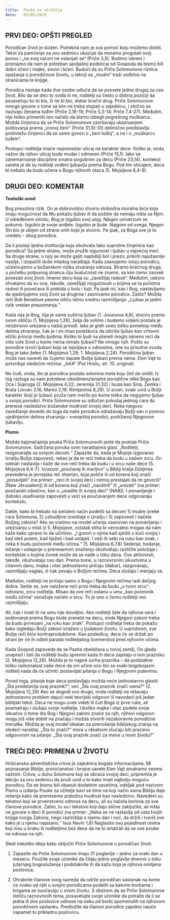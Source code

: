 ```yaml
---
title:  Pouka za učitelje
date:   03/05/2019
---
```


## PRVI DEO: OPŠTI PREGLED

Porodičan život je složen. Potrebna nam je sva pomoć koju možemo dobiti. Tekst za pamćenje za ovu sedmicu ukazuje da moramo progutati svoj ponos i „na svoj razum ne oslanjati se“ (Priče 3,5). Budimo iskreni i priznajmo da nam je potreban spoljašnji podsticaj od Gospoda da bismo bili dobri očevi i majke, sinovi i kćeri. Budući da su Priče Solomunove riznica opažanja o porodičnom životu, u lekciji se „mudro“ traži vođstvo na stranicama te knjige.

Porodica nastaje kada dve osobe odluče da se posvete jedna drugoj za ceo život. Bilo da se deci to sviđa ili ne, roditelji su često u dobroj poziciji da posavetuju ko bi bio, ili ne bi bio, dobar bračni drug. Priče Solomunove mnogo govore o tome sa kim ne treba stupati u zajednicu, i obično se nazivaju ženama tuđim (Priče 2,16-19; Priče 5,3-14; Priče 7,4-27). Međutim, nije teško primeniti isto načelo da bismo izbegli pogrešnog muškarca. Možda činjenica da se Priče Solomunove završavaju ukazivanjem poštovanja prema „vrsnoj ženi“ (Priče 31,10-31) delimično predstavlja protivtežu činjenici da se samo govori o „ženi tuđoj“, a ne i o „muškarcu tuđem“.

Postupci roditelja imaće neposredan uticaj na karakter dece. Koliko je, onda, važno da njihov uticaj bude mudar i odmeren (Priče 15,1). Iako se zanemarivanje discipline smatra pogubnim za decu (Priče 23,14), kontekst zaveta je da su roditelji vođeni ljubavlju prema Bogu. Pod tim uticajem, deca bi trebalo da budu učena o Bogu njihovih otaca (5. Mojsijeva 6,4-9).

## DRUGI DEO: KOMENTAR

**Teološki uvod**

Bog preuzima rizik. On je dobrovoljno stvorio slobodna moralna bića koja imaju mogućnost da Mu pokažu ljubav ili da požele da nemaju ništa sa Njim. U određenom smislu, Bog je izgubio svoj ulog. Njegov univerzum se pobunio. Izgubio je svoje anđele. Izgubio je ljude. Najgore od svega, Njegov Sin bio je ubijen od strane onih koje je stvorio. Pa ipak, za Boga sve je to vredelo – zbog porodice.

Da li postoji ijedna institucija koja obuhvata tako suprotne činjenice kao porodica? Sa jedne strane, može pružiti sigurnost i ljubav u najvećoj meri. Sa druge strane, u njoj se može gajiti najdublji bol i prezir, prikriti najužasnije nasilje, i izopačiti duše mladog naraštaja. Kada zasnujemo svoju porodicu, učestvujemo u božanskom riziku stvaranja odnosa. Biramo bračnog druga, u početku potpunog stranca čiju budućnost ne znamo, sa kim ćemo zauvek povezati svoj život. Imamo decu koja su „zavežljaj radosti“. Međutim, uskoro shvatamo da su ona, takođe, zavežljaji mogućnosti u kojima se ta početna radost ili povećava ili prekida u bolu i tuzi. Pa ipak mi, kao i Bog, nastavljamo da sjedinjujemo svoj život sa drugima i zasnivamo porodice. Zašto? Možda reči Bob Benetove pesme ističu istinu vrednu razmišljanja: „Ljubav je jedini rizik vredan preuzimanja.“

Kada nas je Bog, čija je sama suština ljubav (1. Jovanova 4,8), stvorio prema svom obličju (1. Mojsijeva 1,26), želja da volimo i budemo voljeni postala je neizbrisivo urezana u našoj prirodi. Iako je greh uneo toliku pometnju među delima stvaranja, čak je i on imao poteškoća da izbriše ljubav kao vrhovni etički princip među ljudima. Koliko bi ljudi na planeti moglo iskreno reći da više vole život u kome nema nimalo ljubavi? Ne mnogo njih. Pošto su porodice izvori ljubavi koja se ispoljava u odnosima, one su prisutne svuda. Bog je tako želeo (1. Mojsijeva 1,28; 1. Mojsijeva 2,24). Porodična ljubav može nas navesti da čujemo šapate Božje ljubavi prema nama. Elen Vajt to potvrđuje sledećim rečima: „AAA“ (Put Hristu, str. 10. original)

Ne čudi, onda, što je porodica postala sotonina meta koju želi da uništi. Iz tog razloga su  nam potrebne višedimenzionalne porodične slike Boga kao Oca i Supruga (2. Mojsijeva 4,22; Jeremija 31,32) i Isusa kao Sina, Ženika i Brata (Jovan 3,16; Marko 2,19; Rimljanima 8,29). U stvari, svaki uvid u Božji karakter (koji je ljubav) pruža nam merilo po kome treba da negujemo ljubav u svojoj porodici. Priče Solomunove su odlučan pokušaj jednog cara da prenese nasledstvo božanske mudrosti svojoj deci. Neka njegovo zaveštanje dovede do toga da naše porodice odražavaju Božji san o ponovo ujedinjenim delima stvaranja – sveopštoj porodici, podržanoj Njegovom ljubavlju.

**Pismo**

Možda najznačajnija pouka Priča Solomunovih jeste da postoje Priče Solomunove. Sadržana poruka svim naraštajima glasi: „Roditelji, razgovarajte sa svojom decom.“ Zapazite da, kada je Mojsije izgovarao Izrailju Božje zapovesti, rekao je da te reči treba da budu u našem srcu. On odmah nastavlja i kaže da ove reči treba da budu i u srcu naše dece (5. Mojsijeva 6,4-7). Izrazom „poučavaj ih marljivo“ u Bibliji kralja Džejmsa prevedena je jevrejska reč shaman, koja potiče ili od korena koji znači „ponavljati“ (na primer: „reci ih svojoj deci i nemoj prestajati da im govoriš“ [New Jerusalem]) ili od korena koji znači „naoštriti“ ili „urezati“ (na primer: poučavati odsečno, kao u „usadite ih svojoj deci“ [NAB]). I ponavljanje i duboko usađivanje zapovesti u vezi sa poučavanjem dece odgovaraju kontekstu.

Dakle, kako bi trebalo na smisleni način podeliti sa decom 1) mudre izreke cara Solomuna, 2) uzbudljive izveštaje o Izrailju i 3) zapovesti i načela Božjeg zakona? Ako se vratimo na model učenja zasnovan na ponavljanju i urezivanju u misli iz 5. Mojsijeve, ostatak stiha bi verovatno mogao da nam kaže kako upravo to da učinimo. „I govori o njima kad sjediš u kući svojoj i kad ideš putem, kad liježeš i kad ustaješ. I veži ih sebi na ruku kao znak, i neka ti budu počeonik među očima.“ (5. Mojsijeva 6,7.8) Sedenje, hodanje, ležanje i ustajanje u prenesenom značenju obuhvataju različite položaje i kontekste u kojima čovek može da se nađe u toku dana. Ove aktivnosti, takođe, obuhvataju ceo dan. Prema tome, u raznovrsnim iskustvima u čitavom danu, majka i otac jednostavno pričaju (dabar), razgovaraju, razmišljaju naglas, ili čak pevaju o Božjim rečima. Deca slušaju i menjaju se.

Međutim, roditelji ne pričaju samo o Bogu i Njegovim rečima radi dečjeg dobra. Setite se, sve naložene reči prvo treba da budu „u tvom srcu“: odnosno, srcu roditelja. Misao da ove reči ostanu u umu „kao počeonik među očima“ osnažuje načelo o srcu. To je ono o čemu roditelji već razmišljaju.

Ali, čak i imati ih na umu nije dovoljno. Ako roditelji žele da njihova vera i poštovanje prema Bogu bude preneto na decu, onda Njegovi zakoni treba da budu privezani „na ruku kao znak“. Postupci roditelja treba da pokažu kako izgledaju Božji zakoni izraženi u ljudskom životu. U suprotnom, sve Božje reči biće kontraproduktivne. Kao posledica, deca će se držati po strani jer će ih odbiti parada roditeljskog licemerstva pred njihovim očima.

Kada Gospod zapoveda da se Pasha obeležava u novoj zemlji, On gleda unapred i želi da roditelji budu spremni kada ih deca zapitaju o tom prazniku (2. Mojsijeva 12,26). Možda je to najpre svrha praznika – da podstakne toliku radoznalost naše dece da oni učine ono što se svaki bogobojazni roditelj nada da će učiniti: postavljati pitanja o Bogu i Njegovim putevima.

Pored toga, pitanje koje deca postavljaju možda neće jednostavno glasiti: „Šta predstavlja ovaj praznik?“, već „Šta ovaj praznik znači vama?“ (2. Mojsijeva 12,26) Ako se dogodi ovo drugo, onda roditelji ne rešavaju jednostavno problem dajući neki teorijski odgovor ili navodeći još jedan biblijski tekst. Deca ne mogu uvek videti ili čuti Boga iz prve ruke, ali posmatraju i slušaju svoje roditelje. Ukoliko majka i otac podele svoje iskustvo o tome šta Bog i Njegovi zakoni znače za njih, njihovi odgovori mogu još više dobiti na značaju i možda stvoriti nezaboravne porodične trenutke. Možda je ovaj model idealan za prenošenje biblijskog znanja na sledeći naraštaj. „Šta to znači?“ mora u idealnom slučaju biti praćeno odgovorom na pitanje: „Šta ovaj praznik znači za mene u mom životu?“

## TREĆI DEO: PRIMENA U ŽIVOTU

Hrišćanska adventistička crkva je zajednica bogata informacijama. Mi poznavanje Biblije, proročanstvo i brojne savete Elen Vajt smatramo veoma važnim. Crkva, u duhu Solomuna koji se obraća svojoj deci, pripremila je lekciju za ovu sedmicu da pruži uvid u to kako imati najbolju moguću porodicu. Da ne bismo bili obasuti dodatnim savetima, odeljak pod nazivom Pismo u izdanju Pouke za učitelje bavi se time na koji način sama Biblija daje rešenja kako da prenesemo pobožnu mudrost kao nasledstvo. Navedeni su tekstovi koji se prvenstveno odnose na decu, ali su načela korisna za sve članove porodice. Zatim, tu su i tekstovi koji daju slične zaključke, ali ništa ne govore o deci ili porodici (na primer: „Neka se ne rastavlja od usta tvojih knjiga ovoga Zakona, nego razmišljaj o njemu dan i noć, da držiš i tvoriš sve kako je u njemu napisano.“ Isus Navin 1,8) Naglasite ovu pojedinost onima koji nisu u braku ili roditeljima bez dece da ne bi smatrali da se ove pouke ne odnose na njih.

Sledi nekoliko ideja kako uključiti Priče Solomunove u porodičan život:

1. Zapazite da Priče Solomunove imaju 31 poglavlje – jedno za svaki dan u mesecu. Poučite svoje učenike da čitaju jedno poglavlje dnevno u toku jutarnjeg bogosluženja i podstaknite ih da kažu koja je njihova omiljena poslovica.

2. Ohrabrite članove svog razreda da održe porodičan sastanak na kome će svako od njih u svojim porodicama podeliti sa kakvim borbama i brigama se suočavaju u svom životu. S obzirom da se Priče Solomunove dotiču raznovrsnih tema, posavetujte svoje učenike da potraže da li se jedna ili dve poslovice odnose na neku od borbi spomenutih na njihovom porodičnom sastanku. Predložite da članovi porodice zajedno nauče napamet tu prikladnu poslovicu.
